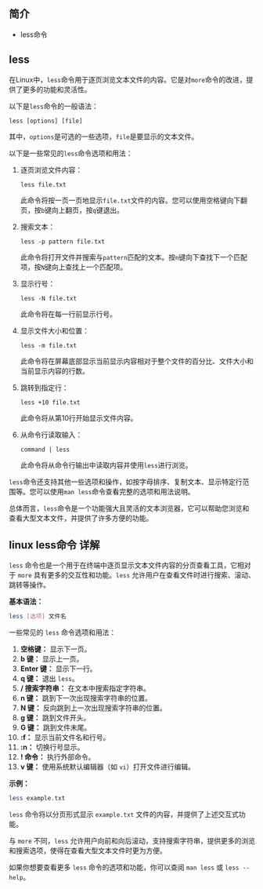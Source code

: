 ## 简介

+ less命令

## less

在Linux中，`less`命令用于逐页浏览文本文件的内容。它是对`more`命令的改进，提供了更多的功能和灵活性。

以下是`less`命令的一般语法：

```
less [options] [file]
```

其中，`options`是可选的一些选项，`file`是要显示的文本文件。

以下是一些常见的`less`命令选项和用法：

1. 逐页浏览文件内容：
   ```
   less file.txt
   ```

   此命令将按一页一页地显示`file.txt`文件的内容。您可以使用空格键向下翻页，按`b`键向上翻页，按`q`键退出。

2. 搜索文本：
   ```
   less -p pattern file.txt
   ```

   此命令将打开文件并搜索与`pattern`匹配的文本。按`n`键向下查找下一个匹配项，按`N`键向上查找上一个匹配项。

3. 显示行号：
   ```
   less -N file.txt
   ```

   此命令将在每一行前显示行号。

4. 显示文件大小和位置：
   ```
   less -m file.txt
   ```

   此命令将在屏幕底部显示当前显示内容相对于整个文件的百分比、文件大小和当前显示内容的行数。

5. 跳转到指定行：
   ```
   less +10 file.txt
   ```

   此命令将从第10行开始显示文件内容。

6. 从命令行读取输入：
   ```
   command | less
   ```

   此命令将从命令行输出中读取内容并使用`less`进行浏览。

`less`命令还支持其他一些选项和操作，如按字母排序、复制文本、显示特定行范围等。您可以使用`man less`命令查看完整的选项和用法说明。

总体而言，`less`命令是一个功能强大且灵活的文本浏览器，它可以帮助您浏览和查看大型文本文件，并提供了许多方便的功能。


## linux less命令 详解

`less` 命令也是一个用于在终端中逐页显示文本文件内容的分页查看工具，它相对于 `more` 具有更多的交互性和功能。`less` 允许用户在查看文件时进行搜索、滚动、跳转等操作。

**基本语法：**
```bash
less [选项] 文件名
```

一些常见的 `less` 命令选项和用法：

1. **空格键：** 显示下一页。
2. **b 键：** 显示上一页。
3. **Enter 键：** 显示下一行。
4. **q 键：** 退出 `less`。
5. **/ 搜索字符串：** 在文本中搜索指定字符串。
6. **n 键：** 跳到下一次出现搜索字符串的位置。
7. **N 键：** 反向跳到上一次出现搜索字符串的位置。
8. **g 键：** 跳到文件开头。
9. **G 键：** 跳到文件末尾。
10. **:f：** 显示当前文件名和行号。
11. **:n：** 切换行号显示。
12. **! 命令：** 执行外部命令。
13. **v 键：** 使用系统默认编辑器（如 `vi`）打开文件进行编辑。

**示例：**
```bash
less example.txt
```

`less` 命令将以分页形式显示 `example.txt` 文件的内容，并提供了上述交互式功能。

与 `more` 不同，`less` 允许用户向前和向后滚动，支持搜索字符串，提供更多的浏览和搜索选项，使得在查看大型文本文件时更为方便。

如果你想要查看更多 `less` 命令的选项和功能，你可以查阅 `man less` 或 `less --help`。